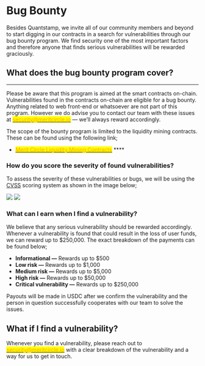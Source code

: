 # Bug Bounty

Besides Quantstamp, we invite all of our community members and beyond to start digging in our contracts in a search for vulnerabilities through our bug bounty program. We find security one of the most important factors and therefore anyone that finds serious vulnerabilities will be rewarded graciously.

## **What does the bug bounty program cover?** <a href="#6f97" id="6f97"></a>

****

Please be aware that this program is aimed at the smart contracts on-chain. Vulnerabilities found in the contracts on-chain are eligible for a bug bounty. Anything related to web front-end or whatsoever are not part of this program. However we do advise you to contact our team with these issues at [<mark style="color:orange;">security@meritcircle.io</mark>](mailto:security@meritcircle.io) — we’ll always reward accordingly.

The scope of the bounty program is limited to the liquidity mining contracts. These can be found using the following link;

* [<mark style="color:orange;">Merit Circle Liquidity Mining Contracts</mark>](https://github.com/Merit-Circle/merit-liquidity-mining) ****&#x20;

### **How do you score the severity of found vulnerabilities?** <a href="#1e1c" id="1e1c"></a>

To assess the severity of these vulnerabilities or bugs, we will be using the [CVSS](https://www.first.org/cvss/calculator/3.0) scoring system as shown in the image below;

![](../../.gitbook/assets/0\_kxRvt1txPoDqjvzA.png) ![](<../../.gitbook/assets/0\_kxRvt1txPoDqjvzA (1).png>)

### **What can I earn when I find a vulnerability?** <a href="#6300" id="6300"></a>

We believe that any serious vulnerability should be rewarded accordingly. Whenever a vulnerability is found that could result in the loss of user funds, we can reward up to $250,000. The exact breakdown of the payments can be found below;

* **Informational —** Rewards up to $500
* **Low risk —** Rewards up to $1,000
* **Medium risk —** Rewards up to $5,000
* **High risk —** Rewards up to $50,000
* **Critical vulnerability —** Rewards up to $250,000

Payouts will be made in USDC after we confirm the vulnerability and the person in question successfully cooperates with our team to solve the issues.

## **What if I find a vulnerability?** <a href="#cbf8" id="cbf8"></a>

Whenever you find a vulnerability, please reach out to [<mark style="color:orange;">security@meritcircle.io</mark>](mailto:security@meritcircle.io) with a clear breakdown of the vulnerability and a way for us to get in touch.

